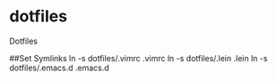 dotfiles
========

Dotfiles

##Set Symlinks
ln -s dotfiles/.vimrc .vimrc
ln -s dotfiles/.lein .lein
ln -s dotfiles/.emacs.d .emacs.d
